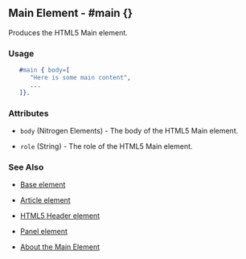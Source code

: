 

## Main Element - #main {}

  Produces the HTML5 Main element.

### Usage

```erlang
   #main { body=[
      "Here is some main content",
      ...
   ]}.

```

### Attributes

   * `body` (Nitrogen Elements) - The body of the HTML5 Main element.

   * `role` (String) - The role of the HTML5 Main element.

### See Also

 *  [Base element](./base.html)

 *  [Article element](article.html)

 *  [HTML5 Header element](html5_header.html)

 *  [Panel element](panel.html)

 *  [About the Main Element](http://html5doctor.com/the-main-element/)

